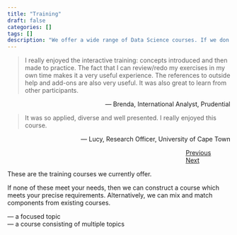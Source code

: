 ```yaml
---
title: "Training"
draft: false
categories: []
tags: []
description: "We offer a wide range of Data Science courses. If we don't have exactly what you're after we'll tailor make something just for you!"
---
```


<div id="testimonial">   				
	<div class="container">
		<div class="row">
			<div class="col-md-12 text-center" >
                <!-- <div class="quote"><i class="fa fa-quote-left fa-4x"></i></div> -->
                <div id="carouselExampleIndicators" class="carousel carousel-fade px-5" data-ride="carousel">
					<div class="carousel-inner px-5">
						<div class="carousel-item">
							<div class="d-flex h-100 align-items-center">
								<div class="w-100">
					    			<blockquote>
					    				I really enjoyed the interactive training: concepts introduced and then made to practice. The fact that I can review/redo my exercises in my own time makes it a very useful experience. The references to outside help and add-ons are also very useful. It was also great to learn from other participants.
	                        		</blockquote>
	                        		<p style="text-align: right;">— Brenda, International Analyst, Prudential</p>
	                    		</div>
	                        </div>
						</div>
						<div class="carousel-item active">
							<div class="d-flex h-100 align-items-center">
								<div class="w-100">
					    			<blockquote>
					    				It was so applied, diverse and well presented. I really enjoyed this course.
	                        		</blockquote>
	                        		<p style="text-align: right;">— Lucy, Research Officer, University of Cape Town</p>
	                        	</div>
	                        </div>
						</div>
<!-- 						<div class="carousel-item">
							<div class="d-flex h-100 align-items-center">
								<div>
					    			<blockquote>
										Both Megan and Andrew are wonderful trainers. Andrew's excitement in explaining concepts was much appreciated - he's very good at conveying what the code means and what it achieves, so it was quick to grasp some of the concepts. Also, nothing appeared too difficult, but all achievable with practice/help function.
	                        		</blockquote>
	                        		<p style="text-align: right;">— Lauren, Business Analyst, Woolworths</p>
	                    		</div>
	                        </div>
						</div>
						<div class="carousel-item">
							<div class="d-flex h-100 align-items-center">
								<div>
	    			    			<blockquote>
					    				I really enjoyed the training and I’m looking forward to a more advanced course. It was a great introduction to R and Data Science.
	                        		</blockquote>
	                        		<p style="text-align: right;">— Deveshnie, Data Analyst, Derivco</p>
	                    		</div>
	                        </div>
						</div>
						<div class="carousel-item">
							<div class="d-flex h-100 align-items-center">
								<div>
	    			    			<blockquote>
					    				My thesis-writing experience has completely turned around. It went from being this scary insecure experience to a really confident one because I feel so much more equipped to delve into my data. I really can't thank you guys enough!
	                        		</blockquote>
	                        		<p style="text-align: right;">— Astrid, PhD Student, University of Cape Town</p>
	                    		</div>
	                        </div>
						</div>
						<div class="carousel-item">
							<div class="d-flex h-100 align-items-center">
								<div>
	    			    			<blockquote>
					    				Introduction to data science with R was the best training course I have attended thus far in my career. Andrew and Megan are exceptional speakers and patient teachers. Despite the large volume of content, the training was continually interactive. This ensured that each attendee received individual attention, and were able to keep up with the pace.
	                        		</blockquote>
	                        		<p style="text-align: right;">— Sulona, Mathematician, Derivco</p>
	                    		</div>
	                        </div>
						</div> -->
					</div>
            	</div>
				<a class="carousel-control-prev" href="#carouselExampleIndicators" role="button" data-slide="prev">
					<span class="carousel-control-prev-icon" aria-hidden="true" style="margin-right: 80%;"></span>
					<span class="sr-only">Previous</span>
				</a>
				<a class="carousel-control-next" href="#carouselExampleIndicators" role="button" data-slide="next">
					<span class="carousel-control-next-icon" aria-hidden="true" style="margin-left: 80%;"></span>
					<span class="sr-only">Next</span>
				</a>
            </div>							
		</div>
	</div>
</div>

These are the training courses we currently offer.

If none of these meet your needs, then we can construct a course which meets your precise requirements. Alternatively, we can mix and match components from existing courses.

<i class="fas fa-tag"></i> &mdash; a focused topic<br>
<i class="fas fa-list"></i> &mdash; a course consisting of multiple topics

